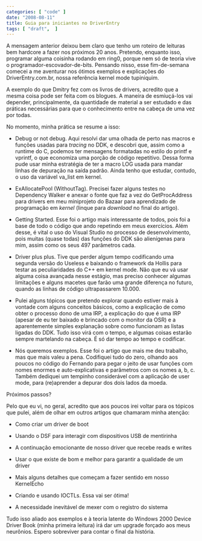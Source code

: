 ```yaml
---
categories: [ "code" ]
date: "2008-08-11"
title: Guia para iniciantes no DriverEntry
tags: [ "draft",  ]
---
```

A mensagem anterior deixou bem claro que tenho um roteiro de leituras bem hardcore a fazer nos próximos 20 anos. Pretendo, enquanto isso, programar alguma coisinha rodando em ring0, porque nem só de teoria vive o programador-escovador-de-bits. Pensando nisso, esse fim-de-semana comecei a me aventurar nos ótimos exemplos e explicações do DriverEntry.com.br, nossa referência kernel mode tupiniquim.

A exemplo do que Dmitry fez com os livros de drivers, acredito que a mesma coisa pode ser feita com os blogues. A maneira de esmiuçá-los vai depender, principalmente, da quantidade de material a ser estudado e das práticas necessárias para que o conhecimento entre na cabeça de uma vez por todas.

No momento, minha prática se resume a isso:

	
  * Debug or not debug. Aqui resolvi dar uma olhada de perto nas macros e funções usadas para _tracing_ no DDK, e descobri que, assim como a runtime do C, podemos ter mensagens formatadas no estilo do printf e vprintf, o que economiza uma porção de código repetitivo. Dessa forma pude usar minha estratégia de ter a macro LOG usada para mandar linhas de depuração na saída padrão. Ainda tenho que estudar, contudo, o uso da variável va_list em kernel.

	
  * ExAllocatePool (WithoutTag). Precisei fazer alguns testes no Dependency Walker e anexar o fonte que faz a vez do GetProcAddress para drivers em meu miniprojeto do Bazaar para aprendizado de programação em _kernel_ (linque para _download_ no final do artigo).

	
  * Getting Started. Esse foi o artigo mais interessante de todos, pois foi a base de todo o código que ando repetindo em meus exercícios. Além desse, é vital o uso do Visual Studio no processo de desenvolvimento, pois muitas (quase todas) das funções do DDK são alienígenas para mim, assim como os seus 497 parâmetros cada.

	
  * Driver plus plus. Tive que perder algum tempo codificando uma segunda versão do Useless e baixando o framework da Hollis para testar as peculiaridades do C++ em kernel mode. Não que eu vá usar alguma coisa avançada nesse estágio, mas preciso conhecer algumas limitações e alguns macetes que farão uma grande diferença no futuro, quando as linhas de código ultrapassarem 10.000.

	
  * Pulei alguns tópicos que pretendo explorar quando estiver mais à vontade com alguns conceitos básicos, como a explicação de como obter o processo dono de uma IRP, a explicação do que é uma IRP (apesar de eu ter baixado e brincado com o monitor da OSR) e a aparentemente simples explanação sobre como funcionam as listas ligadas do DDK. Tudo isso virá com o tempo, e algumas coisas estarão sempre martelando na cabeça. É só dar tempo ao tempo e codificar.

	
  * Nós queremos exemplos. Esse foi o artigo que mais me deu trabalho, mas que mais valeu a pena. Codifiquei tudo do zero, olhando aos poucos no código do Fernando para pegar o jeito de usar funções com nomes enormes e auto-explicativas e parâmetros com os nomes a, b, c. Também dediquei um tempinho considerável com a aplicação de user mode, para (re)aprender a depurar dos dois lados da moeda.

Próximos passos?

Pelo que eu vi, no geral, acredito que aos poucos irei voltar para os tópicos que pulei, além de olhar em outros artigos que chamaram minha atenção:

	
  * Como criar um driver de boot

	
  * Usando o DSF para interagir com dispositivos USB de mentirinha

	
  * A continuação emocionante de nosso driver que recebe reads e writes

	
  * Usar o que existe de bom e melhor para garantir a qualidade de um driver

	
  * Mais alguns detalhes que começam a fazer sentido em nosso KernelEcho

	
  * Criando e usando IOCTLs. Essa vai ser ótima!

	
  * A necessidade inevitável de mexer com o registro do sistema

Tudo isso aliado aos exemplos e à teoria latente do Windows 2000 Device Driver Book (minha primeira leitura) irá dar um upgrade forçado aos meus neurônios. Espero sobreviver para contar o final da história.
